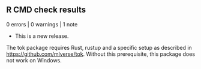 ## R CMD check results

0 errors | 0 warnings | 1 note

* This is a new release.

The tok package requires Rust, rustup and a specific setup as described in https://github.com/mlverse/tok. Without this prerequisite, this package does not work on Windows.